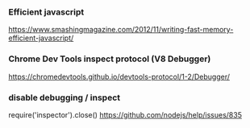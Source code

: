 ### Efficient javascript 
https://www.smashingmagazine.com/2012/11/writing-fast-memory-efficient-javascript/

### Chrome Dev Tools inspect protocol (V8 Debugger)
https://chromedevtools.github.io/devtools-protocol/1-2/Debugger/

### disable debugging / inspect
require('inspector').close() 
https://github.com/nodejs/help/issues/835


